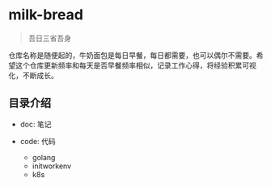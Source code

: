 # milk-bread
> 吾日三省吾身

仓库名称是随便起的，牛奶面包是每日早餐，每日都需要，也可以偶尔不需要。希望这个仓库更新频率和每天是否早餐频率相似，记录工作心得，将经验积累可视化，不断成长。

## 目录介绍
- doc: 笔记

- code: 代码
   - golang
   - initworkenv
   - k8s